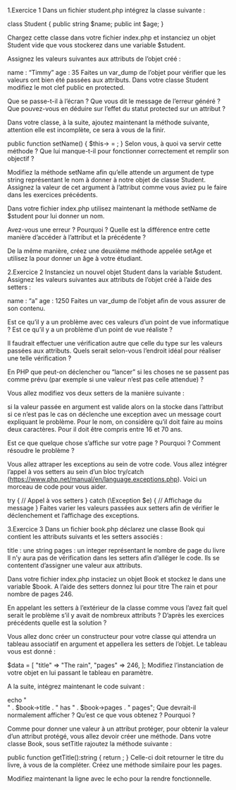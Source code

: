 1.Exercice 1
Dans un fichier student.php intégrez la classe suivante :

class Student
{
  public string $name;
  public int $age;
}

Chargez cette classe dans votre fichier index.php et instanciez un objet Student vide que vous stockerez dans une variable $student.

Assignez les valeurs suivantes aux attributs de l’objet créé :

name : “Timmy”
age : 35 Faites un var_dump de l’objet pour vérifier que les valeurs ont bien été passées aux attributs.
Dans votre classe Student modifiez le mot clef public en protected.

Que se passe-t-il à l’écran ? Que vous dit le message de l’erreur généré ? Que pouvez-vous en déduire sur l’effet du statut protected sur un attribut ?

Dans votre classe, à la suite, ajoutez maintenant la méthode suivante, attention elle est incomplète, ce sera à vous de la finir.

public function setName() {
  $this-> = ;
}
Selon vous, à quoi va servir cette méthode ? Que lui manque-t-il pour fonctionner correctement et remplir son objectif ?

Modifiez la méthode setName afin qu’elle attende un argument de type string représentant le nom à donner à notre objet de classe Student. Assignez la valeur de cet argument à l’attribut comme vous aviez pu le faire dans les exercices précédents.

Dans votre fichier index.php utilisez maintenant la méthode setName de $student pour lui donner un nom.

Avez-vous une erreur ? Pourquoi ? Quelle est la différence entre cette manière d’accéder à l’attribut et la précédente ?

De la même manière, créez une deuxième méthode appelée setAge et utilisez la pour donner un âge à votre étudiant.

2.Exercice 2
Instanciez un nouvel objet Student dans la variable $student. Assignez les valeurs suivantes aux attributs de l’objet créé à l’aide des setters :

name : “a”
age : 1250
Faites un var_dump de l’objet afin de vous assurer de son contenu.

Est ce qu’il y a un problème avec ces valeurs d’un point de vue informatique ? Est ce qu’il y a un problème d’un point de vue réaliste ?

Il faudrait effectuer une vérification autre que celle du type sur les valeurs passées aux attributs. Quels serait selon-vous l’endroit idéal pour réaliser une telle vérification ?

En PHP que peut-on déclencher ou “lancer” si les choses ne se passent pas comme prévu (par exemple si une valeur n’est pas celle attendue) ?

Vous allez modifiez vos deux setters de la manière suivante :

si la valeur passée en argument est valide alors on la stocke dans l’attribut
si ce n’est pas le cas on déclenche une exception avec un message court expliquant le problème.
Pour le nom, on considère qu’il doit faire au moins deux caractères. Pour il doit être compris entre 16 et 70 ans.

Est ce que quelque chose s’affiche sur votre page ? Pourquoi ? Comment résoudre le problème ?

Vous allez attraper les exceptions au sein de votre code. Vous allez intégrer l’appel à vos setters au sein d’un bloc try/catch (https://www.php.net/manual/en/language.exceptions.php). Voici un morceau de code pour vous aider.

try {
  // Appel à vos setters
}
catch (\Exception $e) {
  // Affichage du message
}
Faites varier les valeurs passées aux setters afin de vérifier le déclenchement et l’affichage des exceptions.

3.Exercice 3
Dans un fichier book.php déclarez une classe Book qui contient les attributs suivants et les setters associés :

title : une string
pages : un integer représentant le nombre de page du livre
Il n’y aura pas de vérification dans les setters afin d’alléger le code. Ils se contentent d’assigner une valeur aux attributs.

Dans votre fichier index.php instaciez un objet Book et stockez le dans une variable $book. A l’aide des setters donnez lui pour titre The rain et pour nombre de pages 246.

En appelant les setters à l’extérieur de la classe comme vous l’avez fait quel serait le problème s’il y avait de nombreux attributs ? D’après les exercices précédents quelle est la solution ?

Vous allez donc créer un constructeur pour votre classe qui attendra un tableau associatif en argument et appellera les setters de l’objet. Le tableau vous est donné :

$data = [
  "title" => "The rain",
  "pages" => 246,
];
Modifiez l’instanciation de votre objet en lui passant le tableau en paramètre.

A la suite, intégrez maintenant le code suivant :

echo "<br>" . $book->title . " has " . $book->pages . " pages";
Que devrait-il normalement afficher ? Qu’est ce que vous obtenez ? Pourquoi ?

Comme pour donner une valeur à un attribut protéger, pour obtenir la valeur d’un attribut protégé, vous allez devoir créer une méthode. Dans votre classe Book, sous setTitle rajoutez la méthode suivante :

public function getTitle():string {
  return ;
}
Celle-ci doit retourner le titre du livre, à vous de la compléter. Créez une méthode similaire pour les pages.

Modifiez maintenant la ligne avec le echo pour la rendre fonctionnelle.

